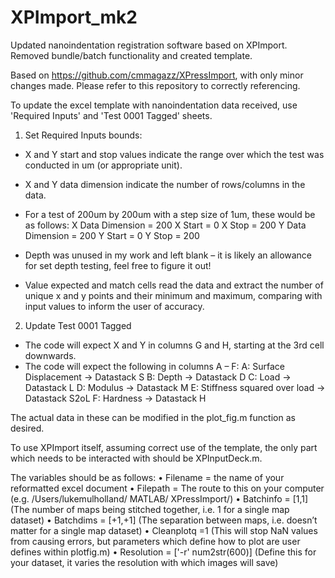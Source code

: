 # XPImport_mk2
Updated nanoindentation registration software based on XPImport. Removed bundle/batch functionality and created template.

Based on https://github.com/cmmagazz/XPressImport, with only minor changes made.
Please refer to this repository to correctly referencing.

To update the excel template with nanoindentation data received, use 'Required Inputs' and 'Test 0001 Tagged' sheets.

1.	Set Required Inputs bounds:
- X and Y start and stop values indicate the range over which the test was conducted in um (or appropriate unit). 
- X and Y data dimension indicate the number of rows/columns in the data.
- For a test of 200um by 200um with a step size of 1um, these would be as follows:
X Data Dimension = 200
X Start = 0
X Stop = 200
Y Data Dimension = 200
Y Start = 0
Y Stop = 200

- Depth was unused in my work and left blank – it is likely an allowance for set depth testing, feel free to figure it out!
- Value expected and match cells read the data and extract the number of unique x and y points and their minimum and maximum, comparing with input values to inform the user of accuracy.

2.	Update Test 0001 Tagged

- The code will expect X and Y in columns G and H, starting at the 3rd cell downwards.
- The code will expect the following in columns A – F:
A: Surface Displacement -> Datastack S 
B: Depth -> Datastack D
C: Load -> Datastack L
D: Modulus -> Datastack M
E: Stiffness squared over load -> Datastack S2oL
F: Hardness -> Datastack H

The actual data in these can be modified in the plot_fig.m function as desired.

To use XPImport itself, assuming correct use of the template, the only part which needs to be interacted with should be XPInputDeck.m.

The variables should be as follows:
•	Filename = the name of your reformatted excel document
•	Filepath = The route to this on your computer (e.g. /Users/lukemulholland/ MATLAB/ XPressImport/)
•	Batchinfo = [1,1] (The number of maps being stitched together, i.e. 1 for a single map dataset)
•	Batchdims = [+1,+1] (The separation between maps, i.e. doesn’t matter for a single map dataset)
•	Cleanplotq =1 (This will stop NaN values from causing errors, but parameters which define how to plot are user defines within plotfig.m)
•	Resolution = ['-r' num2str(600)] (Define this for your dataset, it varies the resolution with which images will save)
